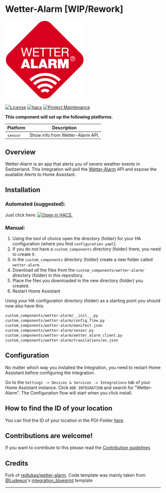 # Wetter-Alarm [WIP/Rework]

![Logo][logo]

[![License][license-shield]](LICENSE)
[![hacs][hacsbadge]][hacs]
[![Project Maintenance][maintenance-shield]][user_profile]


**This component will set up the following platforms.**

| Platform | Description                      |
| -------- | -------------------------------- |
| `sensor` | Show info from Wetter-Alarm API. |

## Overview

Wetter-Alarm is an app that alerts you of severe weather events in Switzerland.
This Integration will poll the [Wetter-Alarm](https://wetteralarm.ch/) API and expose the available Alerts to Home Assistant.

## Installation

### Automated (suggested):

Just click here: [![Open in HACS.][my-hacs-badge]][open-in-hacs]

### Manual:

1. Using the tool of choice open the directory (folder) for your HA configuration (where you find `configuration.yaml`).
2. If you do not have a `custom_components` directory (folder) there, you need to create it.
3. In the `custom_components` directory (folder) create a new folder called `wetter-alarm`.
4. Download _all_ the files from the `custom_components/wetter-alarm/` directory (folder) in this repository.
5. Place the files you downloaded in the new directory (folder) you created.
6. Restart Home Assistant

Using your HA configuration directory (folder) as a starting point you should now also have this:

```text
custom_components/wetter-alarm/__init__.py
custom_components/wetter-alarm/config_flow.py
custom_components/wetter-alarm/manifest.json
custom_components/wetter-alarm/sensor.py
custom_components/wetter-alarm/wetter_alarm_client.py
custom_components/wetter-alarm/translations/en.json
```

## Configuration

No matter which way you installed the Integration, you need to restart Home Assistant before configuring the integration.

Go to the `Settings -> Devices & Services -> Integrations` tab of your Home Assistant instance.
Click `ADD INTEGRATION` and search for "Wetter-Alarm".
The Configuration flow will start when you click install.

## How to find the ID of your location
You can find the ID of your location in the POI-Folder [here](POIs/).

## Contributions are welcome!

If you want to contribute to this please read the [Contribution guidelines](CONTRIBUTING.md)

## Credits
Fork of [redlukas/wetter-alarm](https://github.com/redlukas/wetter-alarm).
Code template was mainly taken from [@Ludeeus](https://github.com/ludeeus)'s [integration_blueprint][integration_blueprint] template

---

[logo]: https://github.com/onekintaro/wetter-alarm/blob/master/logo.png?raw=true

[integration_blueprint]: https://github.com/custom-components/integration_blueprint

[hacs]: https://hacs.xyz
[hacsbadge]: https://img.shields.io/badge/HACS-Default-green.svg

[license-shield]: https://img.shields.io/github/license/onekintaro/wetter-alarm.svg
[maintenance-shield]: https://img.shields.io/badge/maintainer-%40onekintaro-blue.svg

[user_profile]: https://github.com/onekintaro

[open-in-hacs]: https://my.home-assistant.io/redirect/hacs_repository/?owner=onekintaro&repository=wetter-alarm&category=integration
[my-hacs-badge]: https://my.home-assistant.io/badges/hacs_repository.svg
